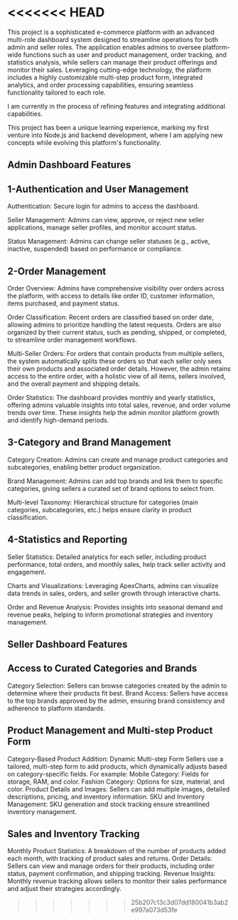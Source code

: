 <<<<<<< HEAD
=======
This project is a sophisticated e-commerce platform with an advanced multi-role dashboard system designed to streamline operations for both admin and seller roles. The application enables admins to oversee platform-wide functions such as user and product management, order tracking, and statistics analysis, while sellers can manage their product offerings and monitor their sales. Leveraging cutting-edge technology, the platform includes a highly customizable multi-step product form, integrated analytics, and order processing capabilities, ensuring seamless functionality tailored to each role.

I am currently in the process of refining features and integrating additional capabilities. 

This project has been a unique learning experience, marking my first venture into Node.js and backend development, where I am applying new concepts while evolving this platform's functionality.

Admin Dashboard Features
-------------------------------

1-Authentication and User Management
-------------------------------

Authentication:
Secure login for admins to access the dashboard.

Seller Management: 
Admins can view, approve, or reject new seller applications, manage seller profiles, and monitor account status.

Status Management: Admins can change seller statuses (e.g., active, inactive, suspended) based on performance or compliance.

2-Order Management
-------------------------------

Order Overview:
Admins have comprehensive visibility over orders across the platform, with access to details like order ID, customer information, items purchased, and payment status.

Order Classification: 
Recent orders are classified based on order date, allowing admins to prioritize handling the latest requests. Orders are also organized by their current status, such as pending, shipped, or completed, to streamline order management workflows.

Multi-Seller Orders: 
For orders that contain products from multiple sellers, the system automatically splits these orders so that each seller only sees their own products and associated order details. However, the admin retains access to the entire order, with a holistic view of all items, sellers involved, and the overall payment and shipping details.

Order Statistics:
The dashboard provides monthly and yearly statistics, offering admins valuable insights into total sales, revenue, and order volume trends over time. These insights help the admin monitor platform growth and identify high-demand periods.

3-Category and Brand Management
-------------------------------

Category Creation:
Admins can create and manage product categories and subcategories, enabling better product organization.

Brand Management:
Admins can add top brands and link them to specific categories, giving sellers a curated set of brand options to select from.

Multi-level Taxonomy:
Hierarchical structure for categories (main categories, subcategories, etc.) helps ensure clarity in product classification.

4-Statistics and Reporting
-------------------------------

Seller Statistics:
Detailed analytics for each seller, including product performance, total orders, and monthly sales, help track seller activity and engagement.

Charts and Visualizations:
Leveraging ApexCharts, admins can visualize data trends in sales, orders, and seller growth through interactive charts.

Order and Revenue Analysis:
Provides insights into seasonal demand and revenue peaks, helping to inform promotional strategies and inventory management.

Seller Dashboard Features
-------------------------------

Access to Curated Categories and Brands
-------------------------------

Category Selection: 
Sellers can browse categories created by the admin to determine where their products fit best.
Brand Access:
Sellers have access to the top brands approved by the admin, ensuring brand consistency and adherence to platform standards.

Product Management and Multi-step Product Form
-------------------------------

Category-Based Product Addition: Dynamic Multi-step Form
Sellers use a tailored, multi-step form to add products, which dynamically adjusts based on category-specific fields. For example:
Mobile Category: Fields for storage, RAM, and color.
Fashion Category: Options for size, material, and color.
Product Details and Images: Sellers can add multiple images, detailed descriptions, pricing, and inventory information.
SKU and Inventory Management: SKU generation and stock tracking ensure streamlined inventory management.

Sales and Inventory Tracking
-------------------------------

Monthly Product Statistics: A breakdown of the number of products added each month, with tracking of product sales and returns.
Order Details: Sellers can view and manage orders for their products, including order status, payment confirmation, and shipping tracking.
Revenue Insights: Monthly revenue tracking allows sellers to monitor their sales performance and adjust their strategies accordingly.
>>>>>>> 25b207c13c3d07dd180041b3ab2e997a073d53fe

